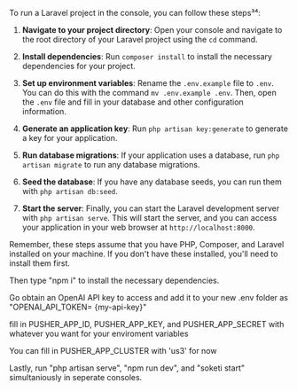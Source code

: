 To run a Laravel project in the console, you can follow these steps³⁴:

1. **Navigate to your project directory**: Open your console and navigate to the root directory of your Laravel project using the `cd` command.

2. **Install dependencies**: Run `composer install` to install the necessary dependencies for your project.

3. **Set up environment variables**: Rename the `.env.example` file to `.env`. You can do this with the command `mv .env.example .env`. Then, open the `.env` file and fill in your database and other configuration information.

4. **Generate an application key**: Run `php artisan key:generate` to generate a key for your application.

5. **Run database migrations**: If your application uses a database, run `php artisan migrate` to run any database migrations.

6. **Seed the database**: If you have any database seeds, you can run them with `php artisan db:seed`.

7. **Start the server**: Finally, you can start the Laravel development server with `php artisan serve`. This will start the server, and you can access your application in your web browser at `http://localhost:8000`.

Remember, these steps assume that you have PHP, Composer, and Laravel installed on your machine. If you don't have these installed, you'll need to install them first.

Then type "npm i" to install the necessary dependencies.

Go obtain an OpenAI API key to access and add it to your new .env folder as "OPENAI_API_TOKEN= {my-api-key}"

fill in PUSHER_APP_ID, PUSHER_APP_KEY, and PUSHER_APP_SECRET with whatever you want for your enviroment variables

You can fill in PUSHER_APP_CLUSTER with 'us3' for now

Lastly, run "php artisan serve", "npm run dev", and "soketi start" simultaniously in seperate consoles.